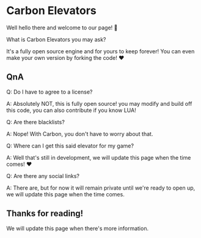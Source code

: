 # Carbon Elevators

Well hello there and welcome to our page! 👋

What is Carbon Elevators you may ask? 

It's a fully open source engine and for yours to keep forever! You can even make your own version by forking the code! ❤️

## QnA

Q: Do I have to agree to a license?

A: Absolutely NOT, this is fully open source! you may modify and build off this code, you can also contribute if you know LUA!

Q: Are there blacklists? 

A: Nope! With Carbon, you don't have to worry about that.

Q: Where can I get this said elevator for my game? 

A: Well that's still in development, we will update this page when the time comes! ❤️

Q: Are there any social links? 

A: There are, but for now it will remain private until we're ready to open up, we will update this page when the time comes.

## Thanks for reading!

We will update this page when there's more information.
